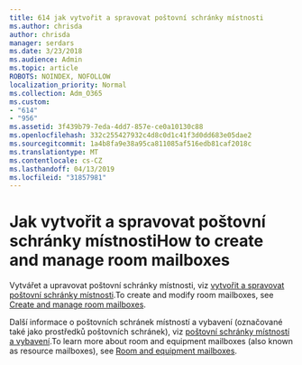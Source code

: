 ```yaml
---
title: 614 jak vytvořit a spravovat poštovní schránky místnosti
ms.author: chrisda
author: chrisda
manager: serdars
ms.date: 3/23/2018
ms.audience: Admin
ms.topic: article
ROBOTS: NOINDEX, NOFOLLOW
localization_priority: Normal
ms.collection: Adm_O365
ms.custom:
- "614"
- "956"
ms.assetid: 3f439b79-7eda-4dd7-857e-ce0a10130c88
ms.openlocfilehash: 332c255427932c4d8c0d1c41f3d0dd683e05dae2
ms.sourcegitcommit: 1a4b8fa9e38a95ca811085af516edb81caf2018c
ms.translationtype: MT
ms.contentlocale: cs-CZ
ms.lasthandoff: 04/13/2019
ms.locfileid: "31857981"
---
```

# <a name="how-to-create-and-manage-room-mailboxes"></a><span data-ttu-id="872a9-102">Jak vytvořit a spravovat poštovní schránky místnosti</span><span class="sxs-lookup"><span data-stu-id="872a9-102">How to create and manage room mailboxes</span></span>

<span data-ttu-id="872a9-103">Vytvářet a upravovat poštovní schránky místnosti, viz [vytvořit a spravovat poštovní schránky místnosti](https://technet.microsoft.com/library/jj215781.aspx).</span><span class="sxs-lookup"><span data-stu-id="872a9-103">To create and modify room mailboxes, see [Create and manage room mailboxes](https://technet.microsoft.com/library/jj215781.aspx).</span></span>

<span data-ttu-id="872a9-104">Další informace o poštovních schránek místností a vybavení (označované také jako prostředků poštovních schránek), viz [poštovní schránky místností a vybavení](https://support.office.com/article/9f518a6d-1e2c-4d44-93f3-e19013a1552b).</span><span class="sxs-lookup"><span data-stu-id="872a9-104">To learn more about room and equipment mailboxes (also known as resource mailboxes), see [Room and equipment mailboxes](https://support.office.com/article/9f518a6d-1e2c-4d44-93f3-e19013a1552b).</span></span>
